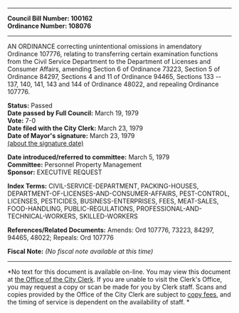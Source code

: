 * * * * *  
  
**Council Bill Number: [](#h0)[](#h2)100162**   
**Ordinance Number: 108076**  
  
* * * * *  
  
AN ORDINANCE correcting unintentional omissions in amendatory Ordinance 107776, relating to transferring certain examination functions from the Civil Service Department to the Department of Licenses and Consumer Affairs, amending Section 6 of Ordinance 73223, Section 5 of Ordinance 84297, Sections 4 and 11 of Ordinance 94465, Sections 133 -- 137, 140, 141, 143 and 144 of Ordinance 48022, and repealing Ordinance 107776.  
  
**Status:** Passed   
**Date passed by Full Council:** March 19, 1979   
**Vote:** 7-0   
**Date filed with the City Clerk:** March 23, 1979   
**Date of Mayor's signature:** March 23, 1979   
[(about the signature date)](/~public/approvaldate.htm)   
  
  
**Date introduced/referred to committee:** March 5, 1979   
**Committee:** Personnel Property Management   
**Sponsor:** EXECUTIVE REQUEST   
  
**Index Terms:** CIVIL-SERVICE-DEPARTMENT, PACKING-HOUSES, DEPARTMENT-OF-LICENSES-AND-CONSUMER-AFFAIRS, PEST-CONTROL, LICENSES, PESTICIDES, BUSINESS-ENTERPRISES, FEES, MEAT-SALES, FOOD-HANDLING, PUBLIC-REGULATIONS, PROFESSIONAL-AND-TECHNICAL-WORKERS, SKILLED-WORKERS  
  
**References/Related Documents:** Amends: Ord 107776, 73223, 84297, 94465, 48022; Repeals: Ord 107776  
  
**Fiscal Note:** *(No fiscal note available at this time)*  
  
* * * * *  
  
*No text for this document is available on-line. You may view this document at [the Office of the City Clerk](http://www.seattle.gov/leg/clerk/contactUs.htm). If you are unable to visit the Clerk's Office, you may request a copy or scan be made for you by Clerk staff. Scans and copies provided by the Office of the City Clerk are subject to [copy fees](http://clerk.seattle.gov/~public/clerkfees.htm), and the timing of service is dependent on the availability of staff. *  
  
  
